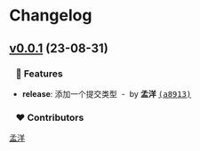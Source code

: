 # Changelog


## [v0.0.1](https://github.com/mengyang94982/dylan-cli/compare/v0.0.3...v0.0.1) (23-08-31)

### &nbsp;&nbsp;&nbsp;🚀 Features

- **release**: 添加一个提交类型 &nbsp;-&nbsp; by **孟洋** [<samp>(a8913)</samp>](https://github.com/mengyang94982/dylan-cli/commit/a8913e4)

### &nbsp;&nbsp;&nbsp;❤️ Contributors


[孟洋](mailto:466879168@qq.com)

